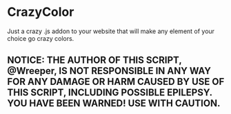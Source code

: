 # CrazyColor
Just a crazy .js addon to your website that will make any element of your choice go crazy colors.
## NOTICE: THE AUTHOR OF THIS SCRIPT, @Wreeper, IS NOT RESPONSIBLE IN ANY WAY FOR ANY DAMAGE OR HARM CAUSED BY USE OF THIS SCRIPT, INCLUDING POSSIBLE EPILEPSY. YOU HAVE BEEN WARNED! USE WITH CAUTION.
